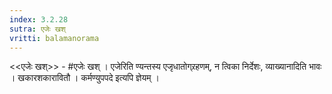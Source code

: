 ```yaml
---
index: 3.2.28
sutra: एजेः खश्
vritti: balamanorama
---
```


<<एजेः खश्>> - #एजेः खश् । एजेरिति ण्यन्तस्य एजृधातोग्र्रहणम्, न त्विका निर्देशः, व्याख्यानादिति भावः । खकारशकारावितौ । कर्मण्युपपदे इत्यपि ज्ञेयम् । 